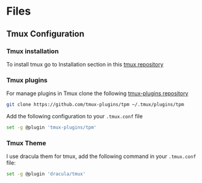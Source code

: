 # Files

## Tmux Configuration

### Tmux installation
To install tmux go to Installation section in this [tmux repository](https://github.com/tmux/tmux#welcome-to-tmux)


### Tmux plugins
For manage plugins in Tmux clone the following [tmux-plugins repository](https://github.com/tmux-plugins/tpm)

```bash
git clone https://github.com/tmux-plugins/tpm ~/.tmux/plugins/tpm
```

Add the following configuration to your `.tmux.conf` file

```zsh
set -g @plugin 'tmux-plugins/tpm'
```

### Tmux Theme

I use dracula them for tmux, add the following command in your `.tmux.conf` file:

```bash
set -g @plugin 'dracula/tmux'
```
